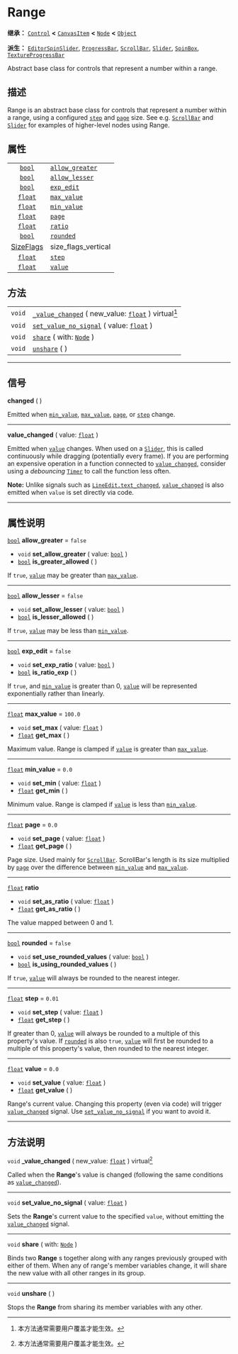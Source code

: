<!-- ⚠ 请勿编辑本文件 ⚠ -->
<!-- 本文档使用脚本从 WeDot 引擎源码仓库生成。 -->
<!-- 生成脚本：https://github.com/WeDot-Engine/WeDot/tree/4.3/doc/tools/make_md.py； -->
<!-- 原文件：https://github.com/WeDot-Engine/WeDot/tree/4.3/doc/classes/Range.xml。 -->

<div id="_class_range"></div>

# Range

**继承：** [`Control`](class_control.md) **<** [`CanvasItem`](class_canvasitem.md) **<** [`Node`](class_node.md) **<** [`Object`](class_object.md)

**派生：** [`EditorSpinSlider`](class_editorspinslider.md), [`ProgressBar`](class_progressbar.md), [`ScrollBar`](class_scrollbar.md), [`Slider`](class_slider.md), [`SpinBox`](class_spinbox.md), [`TextureProgressBar`](class_textureprogressbar.md)

Abstract base class for controls that represent a number within a range.

## 描述

Range is an abstract base class for controls that represent a number within a range, using a configured [`step`](class_range.md#class_range_property_step) and [`page`](class_range.md#class_range_property_page) size. See e.g. [`ScrollBar`](class_scrollbar.md) and [`Slider`](class_slider.md) for examples of higher-level nodes using Range.

## 属性

|||
|:-:|:--|
| [`bool`](class_bool.md)              | [`allow_greater`](class_range.md#class_range_property_allow_greater) | ``false``                                                                                  |
| [`bool`](class_bool.md)              | [`allow_lesser`](class_range.md#class_range_property_allow_lesser)   | ``false``                                                                                  |
| [`bool`](class_bool.md)              | [`exp_edit`](class_range.md#class_range_property_exp_edit)           | ``false``                                                                                  |
| [`float`](class_float.md)            | [`max_value`](class_range.md#class_range_property_max_value)         | ``100.0``                                                                                  |
| [`float`](class_float.md)            | [`min_value`](class_range.md#class_range_property_min_value)         | ``0.0``                                                                                    |
| [`float`](class_float.md)            | [`page`](class_range.md#class_range_property_page)                   | ``0.0``                                                                                    |
| [`float`](class_float.md)            | [`ratio`](class_range.md#class_range_property_ratio)                 |                                                                                            |
| [`bool`](class_bool.md)              | [`rounded`](class_range.md#class_range_property_rounded)             | ``false``                                                                                  |
| [SizeFlags](#enum_control_sizeflags) | size_flags_vertical                                                  | ``0`` (overrides [`Control`](class_control.md#class_control_property_size_flags_vertical)) |
| [`float`](class_float.md)            | [`step`](class_range.md#class_range_property_step)                   | ``0.01``                                                                                   |
| [`float`](class_float.md)            | [`value`](class_range.md#class_range_property_value)                 | ``0.0``                                                                                    |

## 方法

|||
|:-:|:--|
| `void` | [`_value_changed`](class_range.md#class_range_private_method__value_changed) ( new_value: [`float`](class_float.md) ) virtual[^virtual] |
| `void` | [`set_value_no_signal`](class_range.md#class_range_method_set_value_no_signal) ( value: [`float`](class_float.md) )                     |
| `void` | [`share`](class_range.md#class_range_method_share) ( with: [`Node`](class_node.md) )                                                    |
| `void` | [`unshare`](class_range.md#class_range_method_unshare) ( )                                                                              |

<!-- rst-class:: classref-section-separator -->

---

## 信号

<div id="_class_class_range_signal_changed"></div>

**changed** ( ) <div id="class_range_signal_changed"></div>

Emitted when [`min_value`](class_range.md#class_range_property_min_value), [`max_value`](class_range.md#class_range_property_max_value), [`page`](class_range.md#class_range_property_page), or [`step`](class_range.md#class_range_property_step) change.

<!-- rst-class:: classref-item-separator -->

---

<div id="_class_class_range_signal_value_changed"></div>

**value_changed** ( value: [`float`](class_float.md) ) <div id="class_range_signal_value_changed"></div>

Emitted when [`value`](class_range.md#class_range_property_value) changes. When used on a [`Slider`](class_slider.md), this is called continuously while dragging (potentially every frame). If you are performing an expensive operation in a function connected to [`value_changed`](class_range.md#class_range_signal_value_changed), consider using a *debouncing* [`Timer`](class_timer.md) to call the function less often.

 **Note:** Unlike signals such as [`LineEdit.text_changed`](class_lineedit.md#class_lineedit_signal_text_changed), [`value_changed`](class_range.md#class_range_signal_value_changed) is also emitted when `value` is set directly via code.

<!-- rst-class:: classref-section-separator -->

---

## 属性说明

<div id="_class_range_property_allow_greater"></div>

[`bool`](class_bool.md) **allow_greater** = ``false`` <div id="class_range_property_allow_greater"></div>

- `void` **set_allow_greater** ( value: [`bool`](class_bool.md) )
- [`bool`](class_bool.md) **is_greater_allowed** ( )

If `true`, [`value`](class_range.md#class_range_property_value) may be greater than [`max_value`](class_range.md#class_range_property_max_value).

<!-- rst-class:: classref-item-separator -->

---

<div id="_class_range_property_allow_lesser"></div>

[`bool`](class_bool.md) **allow_lesser** = ``false`` <div id="class_range_property_allow_lesser"></div>

- `void` **set_allow_lesser** ( value: [`bool`](class_bool.md) )
- [`bool`](class_bool.md) **is_lesser_allowed** ( )

If `true`, [`value`](class_range.md#class_range_property_value) may be less than [`min_value`](class_range.md#class_range_property_min_value).

<!-- rst-class:: classref-item-separator -->

---

<div id="_class_range_property_exp_edit"></div>

[`bool`](class_bool.md) **exp_edit** = ``false`` <div id="class_range_property_exp_edit"></div>

- `void` **set_exp_ratio** ( value: [`bool`](class_bool.md) )
- [`bool`](class_bool.md) **is_ratio_exp** ( )

If `true`, and [`min_value`](class_range.md#class_range_property_min_value) is greater than 0, [`value`](class_range.md#class_range_property_value) will be represented exponentially rather than linearly.

<!-- rst-class:: classref-item-separator -->

---

<div id="_class_range_property_max_value"></div>

[`float`](class_float.md) **max_value** = ``100.0`` <div id="class_range_property_max_value"></div>

- `void` **set_max** ( value: [`float`](class_float.md) )
- [`float`](class_float.md) **get_max** ( )

Maximum value. Range is clamped if [`value`](class_range.md#class_range_property_value) is greater than [`max_value`](class_range.md#class_range_property_max_value).

<!-- rst-class:: classref-item-separator -->

---

<div id="_class_range_property_min_value"></div>

[`float`](class_float.md) **min_value** = ``0.0`` <div id="class_range_property_min_value"></div>

- `void` **set_min** ( value: [`float`](class_float.md) )
- [`float`](class_float.md) **get_min** ( )

Minimum value. Range is clamped if [`value`](class_range.md#class_range_property_value) is less than [`min_value`](class_range.md#class_range_property_min_value).

<!-- rst-class:: classref-item-separator -->

---

<div id="_class_range_property_page"></div>

[`float`](class_float.md) **page** = ``0.0`` <div id="class_range_property_page"></div>

- `void` **set_page** ( value: [`float`](class_float.md) )
- [`float`](class_float.md) **get_page** ( )

Page size. Used mainly for [`ScrollBar`](class_scrollbar.md). ScrollBar's length is its size multiplied by [`page`](class_range.md#class_range_property_page) over the difference between [`min_value`](class_range.md#class_range_property_min_value) and [`max_value`](class_range.md#class_range_property_max_value).

<!-- rst-class:: classref-item-separator -->

---

<div id="_class_range_property_ratio"></div>

[`float`](class_float.md) **ratio** <div id="class_range_property_ratio"></div>

- `void` **set_as_ratio** ( value: [`float`](class_float.md) )
- [`float`](class_float.md) **get_as_ratio** ( )

The value mapped between 0 and 1.

<!-- rst-class:: classref-item-separator -->

---

<div id="_class_range_property_rounded"></div>

[`bool`](class_bool.md) **rounded** = ``false`` <div id="class_range_property_rounded"></div>

- `void` **set_use_rounded_values** ( value: [`bool`](class_bool.md) )
- [`bool`](class_bool.md) **is_using_rounded_values** ( )

If `true`, [`value`](class_range.md#class_range_property_value) will always be rounded to the nearest integer.

<!-- rst-class:: classref-item-separator -->

---

<div id="_class_range_property_step"></div>

[`float`](class_float.md) **step** = ``0.01`` <div id="class_range_property_step"></div>

- `void` **set_step** ( value: [`float`](class_float.md) )
- [`float`](class_float.md) **get_step** ( )

If greater than 0, [`value`](class_range.md#class_range_property_value) will always be rounded to a multiple of this property's value. If [`rounded`](class_range.md#class_range_property_rounded) is also `true`, [`value`](class_range.md#class_range_property_value) will first be rounded to a multiple of this property's value, then rounded to the nearest integer.

<!-- rst-class:: classref-item-separator -->

---

<div id="_class_range_property_value"></div>

[`float`](class_float.md) **value** = ``0.0`` <div id="class_range_property_value"></div>

- `void` **set_value** ( value: [`float`](class_float.md) )
- [`float`](class_float.md) **get_value** ( )

Range's current value. Changing this property (even via code) will trigger [`value_changed`](class_range.md#class_range_signal_value_changed) signal. Use [`set_value_no_signal`](class_range.md#class_range_method_set_value_no_signal) if you want to avoid it.

<!-- rst-class:: classref-section-separator -->

---

## 方法说明

<div id="_class_range_private_method__value_changed"></div>

`void` **_value_changed** ( new_value: [`float`](class_float.md) ) virtual[^virtual]<div id="class_range_private_method__value_changed"></div>

Called when the **Range**'s value is changed (following the same conditions as [`value_changed`](class_range.md#class_range_signal_value_changed)).

<!-- rst-class:: classref-item-separator -->

---

<div id="_class_range_method_set_value_no_signal"></div>

`void` **set_value_no_signal** ( value: [`float`](class_float.md) )<div id="class_range_method_set_value_no_signal"></div>

Sets the **Range**'s current value to the specified `value`, without emitting the [`value_changed`](class_range.md#class_range_signal_value_changed) signal.

<!-- rst-class:: classref-item-separator -->

---

<div id="_class_range_method_share"></div>

`void` **share** ( with: [`Node`](class_node.md) )<div id="class_range_method_share"></div>

Binds two **Range** s together along with any ranges previously grouped with either of them. When any of range's member variables change, it will share the new value with all other ranges in its group.

<!-- rst-class:: classref-item-separator -->

---

<div id="_class_range_method_unshare"></div>

`void` **unshare** ( )<div id="class_range_method_unshare"></div>

Stops the **Range** from sharing its member variables with any other.

[^virtual]: 本方法通常需要用户覆盖才能生效。
[^const]: 本方法无副作用，不会修改该实例的任何成员变量。
[^vararg]: 本方法除了能接受在此处描述的参数外，还能够继续接受任意数量的参数。
[^constructor]: 本方法用于构造某个类型。
[^static]: 调用本方法无需实例，可直接使用类名进行调用。
[^operator]: 本方法描述的是使用本类型作为左操作数的有效运算符。
[^bitfield]: 这个值是由下列位标志构成位掩码的整数。
[^void]: 无返回值。
